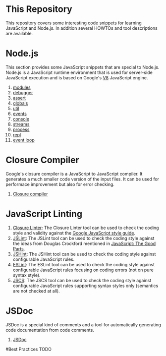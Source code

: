 # This Repository
This repository covers some interesting code snippets for learning JavaScript and Node.js. In addition several HOWTOs and tool descriptions are available.

# Node.js
This section provides some JavaScript snippets that are special to Node.js. Node.js is a JavaScript runtime environment that is used for server-side JavaScript execution and is based on Google's [V8](https://code.google.com/p/v8/) JavaScript engine.
 1. [modules](node.js/000_modules/README.md)
 1. [debugger](node.js/010_debugging/README.md)
 1. [assert](node.js/020_assertions/README.md)
 1. [globals](node.js/040_globals/README.md)
 1. [util](node.js/050_utilities/README.md)
 1. [events](node.js/060_events/README.md)
 1. [console](node.js/150_console/README.md)
 1. [streams](node.js/110_streams/README.md)
 1. [process](node.js/070_processes/README.md)
 1. [repl](node.js/130_repl/README.md)
 1. [event loop](node.js/160_event_loop/README.md)

# Closure Compiler
Google's closure compiler is a JavaScript to JavaScript compiler. It generates a much smaller code version of the input files. It can be used for performace improvement but also for error checking.
 1. [Closure compiler](closure_tools/closure_compiler/README.md)

# JavaScript Linting
1. [Closure Linter](closure_tools/closure_linter/README.md): The Closure Linter tool can be used to check the coding style and validity against the [Google JavaScript style guide](http://google-styleguide.googlecode.com/svn/trunk/javascriptguide.xml).
2. [JSLint](jslint/README.md): The JSLint tool can be used to check the coding style against the ideas from Douglas Crockford mentioned in [JavaScript: The Good Parts](http://www.maritimejournal.com/__data/assets/pdf_file/0020/1033940/Javascript-The-Good-Parts.pdf).
3. [JSHint](jshint/README.md): The JSHint tool can be used to check the coding style against configurable JavaScript rules.
4. [ESLint](eslint/README.md): The ESLint tool can be used to check the coding style against configurable JavaScript rules focusing on coding errors (not on pure syntax style).
5. [JSCS](jscs/README.md): The JSCS tool can be used to check the coding style against configurable JavaScript rules supporting syntax styles only (semantics are not checked at all).

# JSDoc
JSDoc is a special kind of comments and a tool for automatically generating code documentation from code comments.
 1. [JSDoc](jsdoc/README.md)

#Best Practices
TODO

